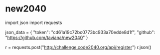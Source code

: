 # new2040
import json 
import requests

json_data = {
  "token": "cd61a19c72bc0773bc933a70edde8d1f",
  "github": "https://github.com/taviana/new2040"
  }
  
r = requests.post("http://challenge.code2040.org/api/register")
r.json()
